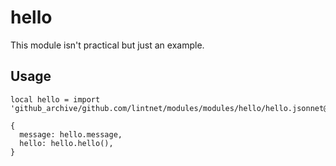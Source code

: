 # hello

This module isn't practical but just an example.

## Usage

```jsonnet
local hello = import 'github_archive/github.com/lintnet/modules/modules/hello/hello.jsonnet@60a46a4fa4c0e7b1b95f57c479e756afa2f376e9:v0.1.0';

{
  message: hello.message,
  hello: hello.hello(),
}
```
